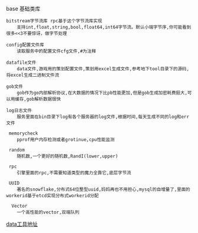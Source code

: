 base 基础类库

    bitstream字节流库 rpc基于这个字节流库实现
        支持int,float,string,bool,float64,int64字节流。默认小端字节序,你可能看到很多<<3不要惊讶，做字节处理
        
    config配置文件库
        读取服务中的配置文件cfg文件,#为注释
        
    datafile文件
        data文件,游戏用的策划配置文件,策划用excel生成文件,参考地下tool目录下的源码,将excel生成二进制文件流
               
    gob文件
        gob作为go内部解析协议,在大数据的情况下比pb性能更加,但是gob生成加密耗费挺大,可以用缓存,gob解析数据很快

    log日志文件
        服务里面在bin目录下log有各个服务器的log文件,根据时间,每天生成不同的log和err文件
        
     memorycheck
        pprof用户内存检测或者grotinue,cpu性能监测
        
     random
        随机数,一个更好的随机数,RandI(lower,upper)
        
     rpc
        引擎里面的rpc,不需要知道类型的魔力全靠它,底层字节流
     
     UUID
        著名的snowflake,分布式64位整型uuid,妈妈再也不用担心,mysql的自增量了,里面的workerid基于etcd实现分布式workerid分配
        
      Vector
        一个高性能的vector,双端队列
        
        
[data工具地址](https://github.com/bobohume/gonet/tree/master/src/gonet/tool/data)
        
        

       
